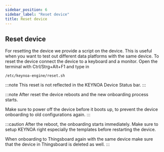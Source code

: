 ```yaml
---
sidebar_position: 6
sidebar_label: "Reset device"
title: Reset device
---
```


## Reset device

For resetting the device we provide a script on the device. This is useful when you want to test out different data platforms with the same device. To reset the device connect the device to a keyboard and a monitor. Open the terminal with Ctrl/Strg+Alt+F1 and type in 
    
    /etc/keynoa-engine/reset.sh

:::note
This reset is not reflected in the KEYNOA Device Status bar.
:::

:::note
After reset the device reboots and the new onboarding process starts.

Make sure to power off the device before it boots up, to prevent the device onboarding to old configurations again.
:::


:::caution
After the reboot, the onboarding starts immediately.
Make sure to setup KEYNOA right especially the templates before restarting the device.

When onboarding to Thingsboard again with the same device make sure that the device in Thingsboard is deleted as well.
:::